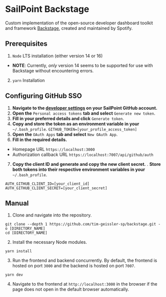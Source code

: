 # SailPoint Backstage
Custom implementation of the open-source developer dashboard toolkit and framework [Backstage](https://backstage.io), created and maintained by Spotify.

## Prerequisites
1. ```Node``` LTS installation (either version 14 or 16)
* **NOTE**: Currently, *only* version 14 seems to be supported for use with Backstage without encountering errors.
2. ```yarn``` Installation

## Configuring GitHub SSO
1. **Navigate to the [developer settings](https://github.com/settings/developers) on your SailPoint GitHub account.**
2. **Open the** ```Personal access tokens``` **tab and select** ```Generate new token```.
3. **Fill in your preferred details and click** ```Generate token```.
4. **Copy and store the token as an environment variable in your** ```~/.bash_profile```.
```GITHUB_TOKEN=[your_profile_access_token]```
5. **Open the** ```OAuth Apps``` **tab and select** ```New OAuth App```.
6. **Fill in the required details.**
* Homepage URL ```https://localhost:3000```
* Authorization callback URL ```https://localhost:7007/api/github/auth```
7. **Copy the client ID and generate and copy the new client secret.**
. **Store both tokens into their respective environment variables in your** ```~/.bash_profile```.
```
AUTH_GITHUB_CLIENT_ID=[your_client_id]
AUTH_GITHUB_CLIENT_SECRET=[your_client_secret]
```

## Manual
1. Clone and navigate into the repository.
```
git clone --depth 1 https://github.com/tim-geissler-sp/backstage.git -o [DIRECTORY_NAME]
cd [DIRECTORY_NAME]
```

2. Install the necessary Node modules.
```
yarn install
```

3. Run the frontend and backend concurrently. By default, the frontend is hosted on port ```3000``` and the backend is hosted on port ```7007```.
```
yarn dev
```

4. Navigate to the frontend at ```http://localhost:3000``` in the browser if the page does not open in the default browser automatically.
